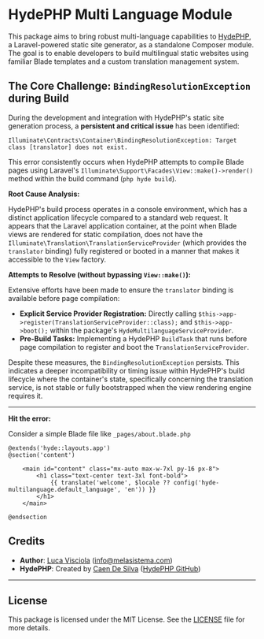 # HydePHP Multi Language Module

This package aims to bring robust multi-language capabilities to [HydePHP](https://hydephp.com/), a Laravel-powered static site generator, as a standalone Composer module. The goal is to enable developers to build multilingual static websites using familiar Blade templates and a custom translation management system.

## The Core Challenge: `BindingResolutionException` during Build

During the development and integration with HydePHP's static site generation process, a **persistent and critical issue** has been identified:

`Illuminate\Contracts\Container\BindingResolutionException: Target class [translator] does not exist.`

This error consistently occurs when HydePHP attempts to compile Blade pages using Laravel's `Illuminate\Support\Facades\View::make()->render()` method within the build command (`php hyde build`).

**Root Cause Analysis:**

HydePHP's build process operates in a console environment, which has a distinct application lifecycle compared to a standard web request. It appears that the Laravel application container, at the point when Blade views are rendered for static compilation, does not have the `Illuminate\Translation\TranslationServiceProvider` (which provides the `translator` binding) fully registered or booted in a manner that makes it accessible to the `View` factory.

**Attempts to Resolve (without bypassing `View::make()`):**

Extensive efforts have been made to ensure the `translator` binding is available before page compilation:
* **Explicit Service Provider Registration:** Directly calling `$this->app->register(TranslationServiceProvider::class);` and `$this->app->boot();` within the package's `HydeMultilanguageServiceProvider`.
* **Pre-Build Tasks:** Implementing a HydePHP `BuildTask` that runs before page compilation to register and boot the `TranslationServiceProvider`.

Despite these measures, the `BindingResolutionException` persists. This indicates a deeper incompatibility or timing issue within HydePHP's build lifecycle where the container's state, specifically concerning the translation service, is not stable or fully bootstrapped when the view rendering engine requires it.

---

**Hit the error:**
    
Consider a simple Blade file like `_pages/about.blade.php`

```blade
@extends('hyde::layouts.app')
@section('content')

    <main id="content" class="mx-auto max-w-7xl py-16 px-8">
        <h1 class="text-center text-3xl font-bold">
            {{ translate('welcome', $locale ?? config('hyde-multilanguage.default_language', 'en')) }}
        </h1>
    </main>

@endsection
```

## Credits

- **Author**: [Luca Visciola](https://github.com/melasistema) ([info@melasistema.com](mailto:info@melasistema.com))
- **HydePHP**: Created by [Caen De Silva](https://github.com/caendesilva) ([HydePHP GitHub](https://github.com/hydephp/hyde))

---

## License

This package is licensed under the MIT License. See the [LICENSE](./LICENSE.md) file for more details.
